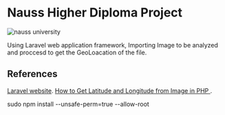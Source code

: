 # Nauss Higher Diploma Project


![nauss university](https://nauss.edu.sa/_layouts/15/1025/styles/nauss/images/master_nauss_logo.png
)


Using Laravel web application framework, Importing Image to be analyzed and proccesd to get the GeoLoacation of the file.

## References

[Laravel website](http://laravel.com/docs).
[How to Get Latitude and Longitude from Image in PHP
](https://www.codexworld.com/get-geolocation-latitude-longitude-from-image-php).


 sudo npm install --unsafe-perm=true --allow-root

